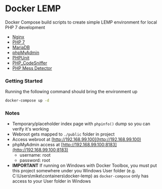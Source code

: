 # Docker LEMP

Docker Compose build scripts to create simple LEMP environment for local PHP 7 development

* [Nginx](https://nginx.org/en/)
* [PHP 7](http://php.net/)
* [MariaDB](https://mariadb.org/)
* [phpMyAdmin](https://www.phpmyadmin.net)
* [PHPUnit](https://phpunit.de/)
* [PHP_CodeSniffer](https://github.com/squizlabs/PHP_CodeSniffer)
* [PHP Mess Detector](https://phpmd.org/)

### Getting Started

Running the following command should bring the environment up

```bash
docker-compose up -d
```

### Notes

* Temporary/placeholder index page with `phpinfo()` dump so you can verify it's working
* Webroot gets mapped to `./public` folder in project
* Access webroot at [http://192.168.99.100](http://192.168.99.100)
* phpMyAdmin access at [http://192.168.99.100:8183](http://192.168.99.100:8183)
    * username: root
    * password: root
* **IMPORTANT** If running on Windows with Docker Toolbox, you must put this project
somewhere under you Windows User folder (e.g. C:\Users\mike\containers\docker-lemp)
as `docker-compose` only has access to your User folder in Windows
